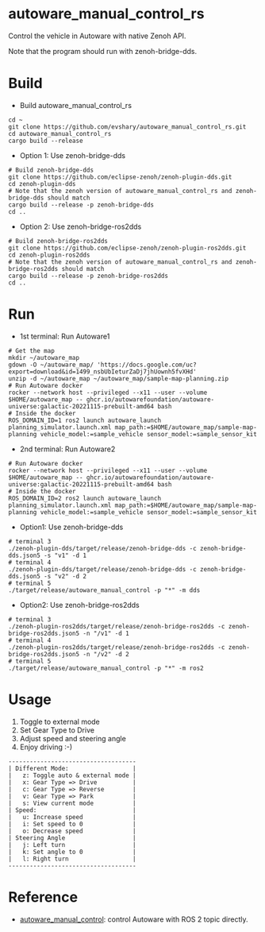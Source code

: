 # autoware_manual_control_rs

Control the vehicle in Autoware with native Zenoh API.

Note that the program should run with zenoh-bridge-dds.

# Build

* Build autoware_manual_control_rs

```shell
cd ~
git clone https://github.com/evshary/autoware_manual_control_rs.git
cd autoware_manual_control_rs
cargo build --release
```

* Option 1: Use zenoh-bridge-dds

```shell
# Build zenoh-bridge-dds
git clone https://github.com/eclipse-zenoh/zenoh-plugin-dds.git
cd zenoh-plugin-dds
# Note that the zenoh version of autoware_manual_control_rs and zenoh-bridge-dds should match
cargo build --release -p zenoh-bridge-dds
cd ..
```

* Option 2: Use zenoh-bridge-ros2dds

```shell
# Build zenoh-bridge-ros2dds
git clone https://github.com/eclipse-zenoh/zenoh-plugin-ros2dds.git
cd zenoh-plugin-ros2dds
# Note that the zenoh version of autoware_manual_control_rs and zenoh-bridge-ros2dds should match
cargo build --release -p zenoh-bridge-ros2dds
cd ..
```

# Run

* 1st terminal: Run Autoware1

```shell
# Get the map
mkdir ~/autoware_map
gdown -O ~/autoware_map/ 'https://docs.google.com/uc?export=download&id=1499_nsbUbIeturZaDj7jhUownh5fvXHd'
unzip -d ~/autoware_map ~/autoware_map/sample-map-planning.zip
# Run Autoware docker
rocker --network host --privileged --x11 --user --volume $HOME/autoware_map -- ghcr.io/autowarefoundation/autoware-universe:galactic-20221115-prebuilt-amd64 bash
# Inside the docker
ROS_DOMAIN_ID=1 ros2 launch autoware_launch planning_simulator.launch.xml map_path:=$HOME/autoware_map/sample-map-planning vehicle_model:=sample_vehicle sensor_model:=sample_sensor_kit
```

* 2nd terminal: Run Autoware2

```shell
# Run Autoware docker
rocker --network host --privileged --x11 --user --volume $HOME/autoware_map -- ghcr.io/autowarefoundation/autoware-universe:galactic-20221115-prebuilt-amd64 bash
# Inside the docker
ROS_DOMAIN_ID=2 ros2 launch autoware_launch planning_simulator.launch.xml map_path:=$HOME/autoware_map/sample-map-planning vehicle_model:=sample_vehicle sensor_model:=sample_sensor_kit
```

* Option1: Use zenoh-bridge-dds

```shell
# terminal 3
./zenoh-plugin-dds/target/release/zenoh-bridge-dds -c zenoh-bridge-dds.json5 -s "v1" -d 1
# terminal 4
./zenoh-plugin-dds/target/release/zenoh-bridge-dds -c zenoh-bridge-dds.json5 -s "v2" -d 2
# terminal 5
./target/release/autoware_manual_control -p "*" -m dds
```

* Option2: Use zenoh-bridge-ros2dds

```shell
# terminal 3
./zenoh-plugin-ros2dds/target/release/zenoh-bridge-ros2dds -c zenoh-bridge-ros2dds.json5 -n "/v1" -d 1
# terminal 4
./zenoh-plugin-ros2dds/target/release/zenoh-bridge-ros2dds -c zenoh-bridge-ros2dds.json5 -n "/v2" -d 2
# terminal 5
./target/release/autoware_manual_control -p "*" -m ros2
```

# Usage

1. Toggle to external mode
2. Set Gear Type to Drive
3. Adjust speed and steering angle
4. Enjoy driving :-)

```
------------------------------------
| Different Mode:                  |
|   z: Toggle auto & external mode |
|   x: Gear Type => Drive          |
|   c: Gear Type => Reverse        |
|   v: Gear Type => Park           |
|   s: View current mode           |
| Speed:                           |
|   u: Increase speed              |
|   i: Set speed to 0              |
|   o: Decrease speed              |
| Steering Angle                   |
|   j: Left turn                   |
|   k: Set angle to 0              |
|   l: Right turn                  |
------------------------------------
```

# Reference

* [autoware_manual_control](https://github.com/evshary/autoware_manual_control): control Autoware with ROS 2 topic directly.
